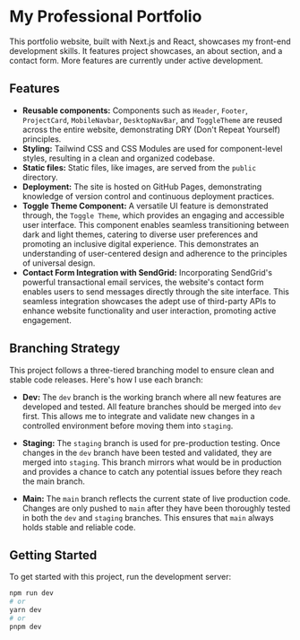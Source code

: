 # My Professional Portfolio

This portfolio website, built with Next.js and React, showcases my front-end development skills. It features project showcases, an about section, and a contact form. More features are currently under active development.

## Features

- **Reusable components:** Components such as `Header`, `Footer`, `ProjectCard`, `MobileNavbar`, `DesktopNavBar`, and `ToggleTheme` are reused across the entire website, demonstrating DRY (Don't Repeat Yourself) principles.
- **Styling:** Tailwind CSS and CSS Modules are used for component-level styles, resulting in a clean and organized codebase.
- **Static files:** Static files, like images, are served from the `public` directory.
- **Deployment:** The site is hosted on GitHub Pages, demonstrating knowledge of version control and continuous deployment practices.
- **Toggle Theme Component:** A versatile UI feature is demonstrated through, the `Toggle Theme`, which provides an engaging and accessible user interface. This component enables seamless transitioning between dark and light themes, catering to diverse user preferences and promoting an inclusive digital experience. This demonstrates an understanding of user-centered design and adherence to the principles of universal design.
- **Contact Form Integration with SendGrid:** Incorporating SendGrid's powerful transactional email services, the website's contact form enables users to send messages directly through the site interface. This seamless integration showcases the adept use of third-party APIs to enhance website functionality and user interaction, promoting active engagement.

## Branching Strategy

This project follows a three-tiered branching model to ensure clean and stable code releases. Here's how I use each branch:

- **Dev:** The `dev` branch is the working branch where all new features are developed and tested. All feature branches should be merged into `dev` first. This allows me to integrate and validate new changes in a controlled environment before moving them into `staging`.

- **Staging:** The `staging` branch is used for pre-production testing. Once changes in the `dev` branch have been tested and validated, they are merged into `staging`. This branch mirrors what would be in production and provides a chance to catch any potential issues before they reach the main branch.

- **Main:** The `main` branch reflects the current state of live production code. Changes are only pushed to `main` after they have been thoroughly tested in both the `dev` and `staging` branches. This ensures that `main` always holds stable and reliable code.

## Getting Started

To get started with this project, run the development server:

```bash
npm run dev
# or
yarn dev
# or
pnpm dev
```
